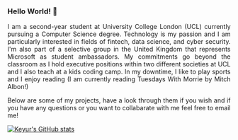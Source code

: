 ### Hello World! 👋

<p align="justify">I am a second-year student at University College London (UCL) currently pursuing a Computer Science degree. Technology is my passion and I am particularly interested in fields of fintech, data science, and cyber security. I'm also part of a selective group in the United Kingdom that represents Microsoft as student ambassadors. My commitments go beyond the classroom as I hold executive positions within two different societies at UCL and I also teach at a kids coding camp. In my downtime, I like to play sports and I enjoy reading (I am currently reading Tuesdays With Morrie by Mitch Albon!)</p>

<p align="justify">Below are some of my projects, have a look through them if you wish and if you have any questions or you want to collabarate with me feel free to email me!</p>

<!--
**Keyur25/Keyur25** is a ✨ _special_ ✨ repository because its `README.md` (this file) appears on your GitHub profile.

Here are some ideas to get you started:

- 🔭 I’m currently working on ...
- 🌱 I’m currently learning ...
- 👯 I’m looking to collaborate on ...
- 🤔 I’m looking for help with ...
- 💬 Ask me about ...
- 📫 How to reach me: ...
- 😄 Pronouns: ...
- ⚡ Fun fact: ...
-->

[![Keyur's GitHub stats](https://github-readme-stats.vercel.app/api?username=Keyur25)](https://github.com/anuraghazra/github-readme-stats)
